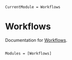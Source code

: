```@meta
CurrentModule = Workflows
```

# Workflows

Documentation for [Workflows](https://github.com/johnnychen94/Workflows.jl).

```@index
```

```@autodocs
Modules = [Workflows]
```
